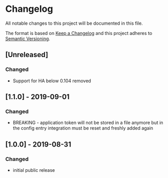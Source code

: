 # Changelog
All notable changes to this project will be documented in this file.

The format is based on [Keep a Changelog](http://keepachangelog.com/en/1.0.0/)
and this project adheres to [Semantic Versioning](http://semver.org/spec/v2.0.0.html).

## [Unreleased]
### Changed
- Support for HA below 0.104 removed

## [1.1.0] - 2019-09-01
### Changed
- BREAKING - application token will not be stored in a file anymore but in the config entry
  integration must be reset and freshly added again

## [1.0.0] - 2019-08-31
### Changed
- initial public release
